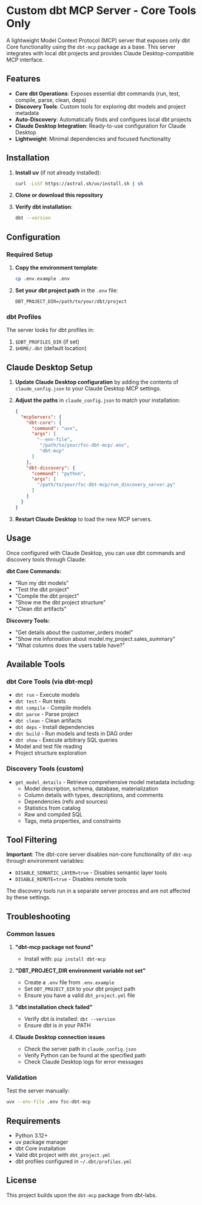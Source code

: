 # Custom dbt MCP Server - Core Tools Only

A lightweight Model Context Protocol (MCP) server that exposes only dbt Core functionality using the `dbt-mcp` package as a base. This server integrates with local dbt projects and provides Claude Desktop-compatible MCP interface.

## Features

- **Core dbt Operations**: Exposes essential dbt commands (run, test, compile, parse, clean, deps)
- **Discovery Tools**: Custom tools for exploring dbt models and project metadata
- **Auto-Discovery**: Automatically finds and configures local dbt projects
- **Claude Desktop Integration**: Ready-to-use configuration for Claude Desktop
- **Lightweight**: Minimal dependencies and focused functionality

## Installation

1. **Install uv** (if not already installed):
   ```bash
   curl -LsSf https://astral.sh/uv/install.sh | sh
   ```

2. **Clone or download this repository**

3. **Verify dbt installation**:
   ```bash
   dbt --version
   ```

## Configuration

### Required Setup

1. **Copy the environment template**:
   ```bash
   cp .env.example .env
   ```

2. **Set your dbt project path** in the `.env` file:
   ```
   DBT_PROJECT_DIR=/path/to/your/dbt/project
   ```

### dbt Profiles

The server looks for dbt profiles in:
1. `$DBT_PROFILES_DIR` (if set)
2. `$HOME/.dbt` (default location)

## Claude Desktop Setup

1. **Update Claude Desktop configuration** by adding the contents of `claude_config.json` to your Claude Desktop MCP settings.

2. **Adjust the paths** in `claude_config.json` to match your installation:
   ```json
   {
     "mcpServers": {
       "dbt-core": {
         "command": "uvx",
         "args": [
           "--env-file",
            "/path/to/your/fsc-dbt-mcp/.env",
            "dbt-mcp"
         ]
       },
       "dbt-discovery": {
         "command": "python",
         "args": [
           "/path/to/your/fsc-dbt-mcp/run_discovery_server.py"
         ]
       }
     }
   }
   ```

3. **Restart Claude Desktop** to load the new MCP servers.

## Usage

Once configured with Claude Desktop, you can use dbt commands and discovery tools through Claude:

**dbt Core Commands:**
- "Run my dbt models"
- "Test the dbt project"
- "Compile the dbt project"
- "Show me the dbt project structure"
- "Clean dbt artifacts"

**Discovery Tools:**
- "Get details about the customer_orders model"
- "Show me information about model.my_project.sales_summary"
- "What columns does the users table have?"

## Available Tools

### dbt Core Tools (via dbt-mcp)
- `dbt run` - Execute models
- `dbt test` - Run tests  
- `dbt compile` - Compile models
- `dbt parse` - Parse project
- `dbt clean` - Clean artifacts
- `dbt deps` - Install dependencies
- `dbt build` - Run models and tests in DAG order
- `dbt show` - Execute arbitrary SQL queries
- Model and test file reading
- Project structure exploration

### Discovery Tools (custom)
- `get_model_details` - Retrieve comprehensive model metadata including:
  - Model description, schema, database, materialization
  - Column details with types, descriptions, and comments  
  - Dependencies (refs and sources)
  - Statistics from catalog
  - Raw and compiled SQL
  - Tags, meta properties, and constraints

## Tool Filtering

**Important**: The dbt-core server disables non-core functionality of `dbt-mcp` through environment variables:
- `DISABLE_SEMANTIC_LAYER=true` - Disables semantic layer tools
- `DISABLE_REMOTE=true` - Disables remote tools

The discovery tools run in a separate server process and are not affected by these settings.

## Troubleshooting

### Common Issues

1. **"dbt-mcp package not found"**
   - Install with: `pip install dbt-mcp`

2. **"DBT_PROJECT_DIR environment variable not set"**
   - Create a `.env` file from `.env.example`
   - Set `DBT_PROJECT_DIR` to your dbt project path
   - Ensure you have a valid `dbt_project.yml` file

3. **"dbt installation check failed"**
   - Verify dbt is installed: `dbt --version`
   - Ensure dbt is in your PATH

4. **Claude Desktop connection issues**
   - Check the server path in `claude_config.json`
   - Verify Python can be found at the specified path
   - Check Claude Desktop logs for error messages

### Validation

Test the server manually:
```bash
uvx --env-file .env fsc-dbt-mcp
```

## Requirements

- Python 3.12+
- uv package manager
- dbt Core installation  
- Valid dbt project with `dbt_project.yml`
- dbt profiles configured in `~/.dbt/profiles.yml`

## License

This project builds upon the `dbt-mcp` package from dbt-labs.